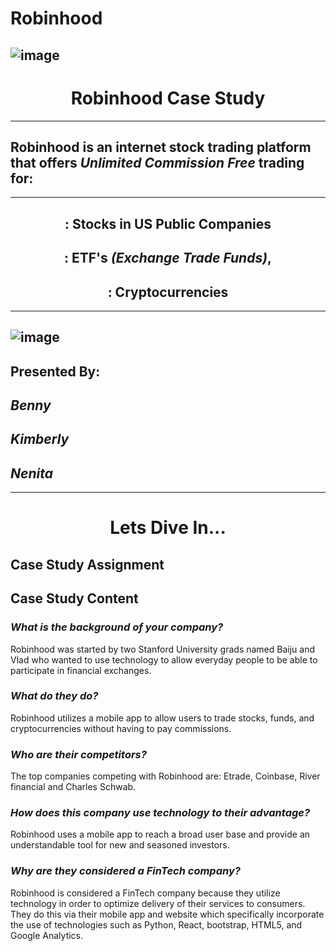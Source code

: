  # <left/> Robinhood #

![image](https://m.foolcdn.com/media/affiliates/brokerage-art/RH_Logo_RGB_Green_100219_aGpjBRh.png) 
---
# <center/> Robinhood Case Study 
---
## **Robinhood** is an internet stock trading platform that offers *Unlimited Commission Free* trading for:
---

 ## <center/> : Stocks in **US** Public Companies ###
## <center/> :  ETF's *(Exchange Trade Funds)*,
## <center/> : Cryptocurrencies
---
![image](https://d1n03xfl93cx9q.cloudfront.net/wp-content/uploads/2017/09/successful-offshoring-750x340.jpg)
---

## **Presented By:** ###
 *Benny*
---
 *Kimberly*
---
*Nenita*
---
---
# <center/>  **Lets Dive In...**


## Case Study Assignment

## Case Study Content
### *What is the background of your company?*
Robinhood was started by two Stanford University grads named Baiju and Vlad who wanted to use technology to allow everyday people to be able to participate in financial exchanges.
### *What do they do?* 
Robinhood utilizes a mobile app to allow users to trade stocks, funds, and cryptocurrencies without having to pay commissions.
### *Who are their competitors?*
The top companies competing with Robinhood are: Etrade, Coinbase, River financial and Charles Schwab. 
### *How does this company use technology to their advantage?* 
Robinhood uses a mobile app to reach a broad user base and provide an understandable tool for new and seasoned investors.
### *Why are they considered a FinTech company?*
Robinhood is considered a FinTech company because they utilize technology in order to optimize delivery of their services to consumers.  They do this via their mobile app and website which specifically incorporate the use of technologies such as Python, React, bootstrap, HTML5, and Google Analytics. 



